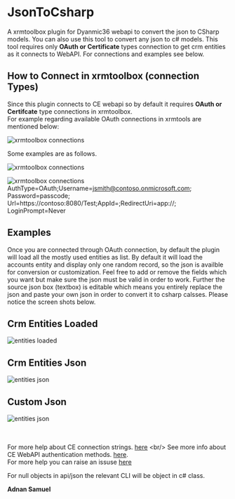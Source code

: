 
# JsonToCsharp
A xrmtoolbox plugin for Dyanmic36 webapi to convert the json to CSharp models. You can also use this tool to convert any json to c# models.
This tool requires only **OAuth or Certificate** types connection to get crm entities as it connects to WebAPI.
For connections and examples see below.

## How to Connect in xrmtoolbox (connection Types)
Since this plugin connects to CE webapi so by default it requires **OAuth or Certifcate** type connections in xrmtoolbox.
<br/>For example regarding available OAuth connections in xrmtools are mentioned below:

![xrmtoolbox connections](https://github.com/yesadahmed/xrmtoolboxAddins/blob/main/JsonToCSharp/images/Conn1.png)

Some examples are as follows.

![xrmtoolbox connections](https://github.com/yesadahmed/xrmtoolboxAddins/blob/main/JsonToCSharp/images/sdkcontrol.png)

![xrmtoolbox connections](https://github.com/yesadahmed/xrmtoolboxAddins/blob/main/JsonToCSharp/images/conneciont.PNG)
 AuthType=OAuth;Username=jsmith@contoso.onmicrosoft.com; Password=passcode;
Url=https://contoso:8080/Test;AppId=<GUID>;RedirectUri=app://<GUID>; LoginPrompt=Never

## Examples
Once you are connected through OAuth connection, by default the plugin will load all the mostly used entities as list.
By default it will load the accounts entity and display only one random record, so the json is availble for conversion
or customization. Feel free to add or remove the fields which you want but make sure the json must be valid in order to 
work. Further the source json box (textbox) is editable which means you entirely replace the json and paste your own
json in order to convert it to csharp calsses. Please notice the screen shots below.

## Crm Entities Loaded
![entities loaded](https://github.com/yesadahmed/xrmtoolboxAddins/blob/main/JsonToCSharp/images/entities_loaded.png)

## Crm Entities Json
![entities json](https://github.com/yesadahmed/xrmtoolboxAddins/blob/main/JsonToCSharp/images/convert_crm_json.png)

## Custom Json
![entities json](https://github.com/yesadahmed/xrmtoolboxAddins/blob/main/JsonToCSharp/images/custom%20json.png)


<br/><br/>
For more help about CE connection strings. [here](https://docs.microsoft.com/en-us/previous-versions/dynamicscrm-2016/developers-guide/mt608573(v=crm.8)?redirectedfrom=MSDN) <br/>
See more info about CE WebAPI authentication methods. [here](https://docs.microsoft.com/en-us/dynamics365/customerengagement/on-premises/developer/webapi/authenticate-web-api). <br/>
For more help you can raise an issuse [here](https://github.com/yesadahmed/xrmtoolboxAddins/issues)<br/>

For null objects in api/json the relevant CLI will be object in c# class.

**Adnan Samuel**
